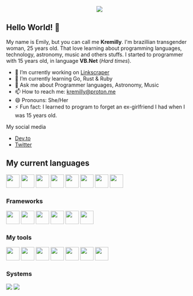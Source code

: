 <div align="center">
  <img src="https://media.tenor.com/_nrzUUu02xcAAAAd/violet-evergarden.gif">
</div>

## Hello World! 👋

My name is Emily, but you can call me **Kremilly**. I'm brazillian transgender woman, 25 years old. That love learning about programming languages, technology, astronomy, music and others stuffs. I started to programmer with 15 years old, in language **VB.Net** (*Hard times*).

- 🔭 I’m currently working on [Linkscraper](https://github.com/Kremilly/linkscraper)
- 🌱 I’m currently learning Go, Rust & Ruby
- 💬 Ask me about Programmer languages, Astronomy, Music
- 📫 How to reach me: kremilly@proton.me
- 😄 Pronouns: She/Her
- ⚡ Fun fact: I learned to program to forget an ex-girlfriend I had when I was 15 years old.

My social media

* [Dev.to](https://dev.to/kremilly)
* [Twitter](https://twitter.com/emicosi)

## My current languages

<div align="left";>
  <img src="https://cdn.jsdelivr.net/gh/devicons/devicon/icons/php/php-plain.svg" width="36" />
  <img src="https://cdn.jsdelivr.net/gh/devicons/devicon/icons/javascript/javascript-original.svg" width="36" />
  <img src="https://cdn.jsdelivr.net/gh/devicons/devicon/icons/python/python-original.svg" width="36" />
  <img src="https://cdn.jsdelivr.net/gh/devicons/devicon/icons/csharp/csharp-original.svg" width="36" />
  <img src="https://cdn.jsdelivr.net/gh/devicons/devicon/icons/go/go-original-wordmark.svg" width="36" />
  <img src="https://cdn.jsdelivr.net/gh/devicons/devicon/icons/rust/rust-plain.svg" width="36" />
  <img src="https://cdn.jsdelivr.net/gh/devicons/devicon/icons/ruby/ruby-original.svg" width="36" />
  <img src="https://cdn.jsdelivr.net/gh/devicons/devicon/icons/sass/sass-original.svg" width="36" />
</div>

### Frameworks

<div align="left";>
  <img src="https://cdn.jsdelivr.net/gh/devicons/devicon/icons/laravel/laravel-plain.svg" width="36" />
  <img src="https://cdn.jsdelivr.net/gh/devicons/devicon/icons/rails/rails-original-wordmark.svg" width="36" />
  <img src="https://cdn.jsdelivr.net/gh/devicons/devicon/icons/electron/electron-original.svg" width="36" />
  <img src="https://cdn.jsdelivr.net/gh/devicons/devicon/icons/vuejs/vuejs-original.svg" width="36" />
  <img src="https://cdn.jsdelivr.net/gh/devicons/devicon/icons/tailwindcss/tailwindcss-plain.svg" width="36" />
  <img src="https://cdn.jsdelivr.net/gh/devicons/devicon/icons/bootstrap/bootstrap-original.svg" width="36" />
</div>

### My tools

<div align="left";>
  <img src="https://cdn.jsdelivr.net/gh/devicons/devicon/icons/redis/redis-original.svg" width="36" />
  <img src="https://cdn.jsdelivr.net/gh/devicons/devicon/icons/mysql/mysql-original.svg" width="36" />
  <img src="https://cdn.jsdelivr.net/gh/devicons/devicon/icons/gulp/gulp-plain.svg" width="36" />
  <img src="https://cdn.jsdelivr.net/gh/devicons/devicon/icons/git/git-original.svg" width="36" />
  <img src="https://cdn.jsdelivr.net/gh/devicons/devicon/icons/docker/docker-original.svg" width="36" />
  <img src="https://cdn.jsdelivr.net/gh/devicons/devicon/icons/vscode/vscode-original.svg" width="36" />
  <img src="https://cdn.jsdelivr.net/gh/devicons/devicon/icons/jetbrains/jetbrains-original.svg" width="36" />
</div>

### Systems

<div align="left";>
  <img src="https://img.shields.io/badge/Windows-0078D6?style=for-the-badge&logo=windows&logoColor=white" />
  <img src="https://img.shields.io/badge/Ubuntu-E95420?style=for-the-badge&logo=ubuntu&logoColor=white" />
</div>
